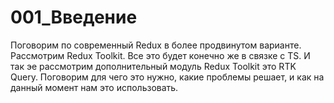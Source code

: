 # 001_Введение

Поговорим по современный Redux в более продвинутом варианте. Рассмотрим Redux Toolkit. Все это будет конечно же в связке с TS. И так эе рассмотрим дополнительный модуль Redux Toolkit это RTK Query. Поговорим для чего это нужно,  какие проблемы решает, и как на данный момент нам это использовать.